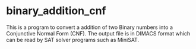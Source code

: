 # binary_addition_cnf
This is a program to convert a addition of two Binary numbers into a Conjunctive Normal Form (CNF). The output file
is in DIMACS format which can be read by SAT solver programs such as MiniSAT.
